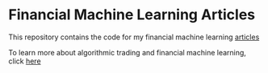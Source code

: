 # Financial Machine Learning Articles

This repository contains the code for my financial machine learning [articles](https://medium.com/@yaoleixu1996)

To learn more about algorithmic trading and financial machine learning, click [here](https://www.yaoleixu.com/quant-finance)
